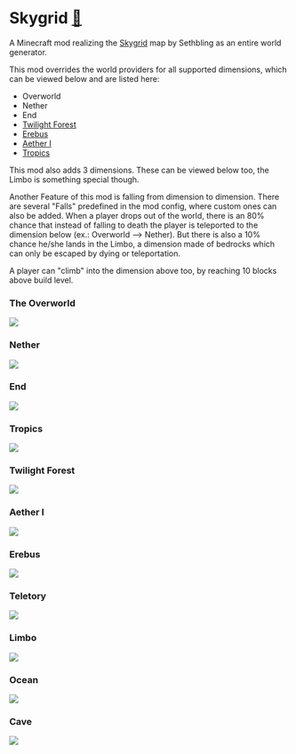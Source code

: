 # Skygrid [🔗](https://minecraft.curseforge.com/projects/skygrid)
A Minecraft mod realizing the [Skygrid](https://www.youtube.com/watch?v=5dhs3ithXDA) map by Sethbling as an entire world generator.

This mod overrides the world providers for all supported dimensions, which can be viewed below and are listed here:

* Overworld
* Nether
* End
* [Twilight Forest](https://minecraft.curseforge.com/projects/the-twilight-forest)
* [Erebus](https://minecraft.curseforge.com/projects/the-erebus)
* [Aether I](https://minecraft.curseforge.com/projects/aether-legacy)
* [Tropics](https://minecraft.curseforge.com/projects/tropicraft)

This mod also adds 3 dimensions. These can be viewed below too, the Limbo is something special though.

Another Feature of this mod is falling from dimension to dimension. There are several "Falls" predefined in the mod config, where custom ones can also be added. When a player drops out of the world, there is an 80% chance that instead of falling to death the player is teleported to the dimension below (ex.: Overworld --> Nether). But there is also a 10% chance he/she lands in the Limbo, a dimension made of bedrocks which can only be escaped by dying or teleportation. 

 A player can "climb" into the dimension above too, by reaching 10 blocks above build level.

### The Overworld
![](https://i.imgur.com/JwJTnFt.png)
### Nether
![](https://i.imgur.com/RJdQdv5.png)
### End
![](https://i.imgur.com/WHqG8dJ.png)
### Tropics
![](https://i.imgur.com/4VgnQdy.png)
### Twilight Forest
![](https://i.imgur.com/u5MOTDf.png)
### Aether I
![](https://i.imgur.com/P5M8SLB.png)
### Erebus
![](https://i.imgur.com/1Oam4oV.png)
### Teletory
![](https://i.imgur.com/sOuR3a0.png)
### Limbo
![](https://i.imgur.com/ZtL6UMe.png)
### Ocean
![](https://i.imgur.com/fnLWxd7.png)
### Cave
![](https://i.imgur.com/ODFnoN3.png)
